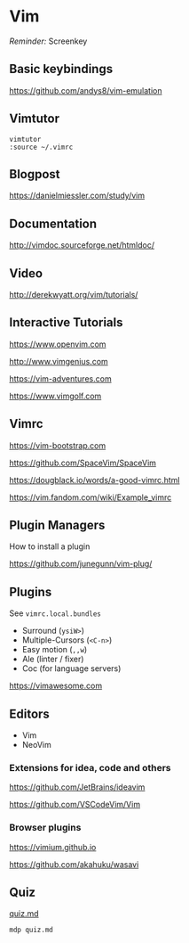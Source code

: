 # Vim

_Reminder:_ Screenkey

## Basic keybindings

<https://github.com/andys8/vim-emulation>


## Vimtutor

```shell
vimtutor
:source ~/.vimrc
```


## Blogpost

<https://danielmiessler.com/study/vim>


## Documentation

<http://vimdoc.sourceforge.net/htmldoc/>


## Video

<http://derekwyatt.org/vim/tutorials/>


## Interactive Tutorials

<https://www.openvim.com>

<http://www.vimgenius.com>

<https://vim-adventures.com>

<https://www.vimgolf.com>


## Vimrc

<https://vim-bootstrap.com>

<https://github.com/SpaceVim/SpaceVim>

<https://dougblack.io/words/a-good-vimrc.html>

<https://vim.fandom.com/wiki/Example_vimrc>


## Plugin Managers

How to install a plugin

<https://github.com/junegunn/vim-plug/>


## Plugins

See `vimrc.local.bundles`

- Surround (`ysiW>`)
- Multiple-Cursors (`<C-n>`)
- Easy motion (`,,w`)
- Ale (linter / fixer)
- Coc (for language servers)

<https://vimawesome.com>


## Editors

- Vim
- NeoVim

### Extensions for idea, code and others

<https://github.com/JetBrains/ideavim>

<https://github.com/VSCodeVim/Vim>

### Browser plugins

<https://vimium.github.io>

<https://github.com/akahuku/wasavi>


## Quiz

[quiz.md](./quiz.md)

```shell
mdp quiz.md
```
